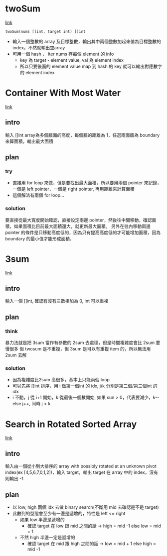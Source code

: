# twoSum
[link](https://leetcode.com/problems/two-sum/description/)
```golang
twoSum(nums []int, target int) []int
```
- 輸入一個整數的 array 及目標整數，輸出其中兩個整數加起來值為目標整數的 index，不然就輸出空array
- 可用一個 hash ， iter nums 存每個 element 的 info
  - key 為 target - element value, val 為 element index
  - 所以只要後面的 element value map 到 hash 的 key 就可以輸出對應數字的 element index

# Container With Most Water
[link](https://leetcode.com/problems/container-with-most-water/description/?envType=list&envId=xoqag3yj)

## intro
輸入 []int array為多個牆面的高度，每個牆的距離為 1，任選兩面牆為 boundary 來算面積，輸出最大面積

## plan
### try
- 直接用 for loop 來做，但是要找出最大面積，所以要用兩個 pointer 來記錄，一個是 left pointer，一個是 right pointer, 再用距離來計算面積
- 這個解法有兩個 for loop...

### solution
要直接從最大寬度開始確認，直接設定兩邊 pointer，然後往中間移動，確認面積，如果面積比目前最大面積還大，就更新最大面積。
另外在往內移動兩邊 pointer 的條件是只移動高度低的，因為只有提高高度低的才可能增加面積，因為 boundary 的最小值才能形成面積，

# 3sum
[link](https://leetcode.com/problems/3sum/)

## intro
輸入一個 []int, 確認有沒有三數相加為 0, int 可以重複

## plan
### think
暴力法就是把 3sum 當作有參數的 2sum 去處理，但是時間複雜度會比 2sum 要慢很多
但 twosum 是不重複，但 3sum 是可以有重複 item 的，所以無法用 2sum 去解

### solution
- 因為複雜度比2sum 高很多，基本上只能兩個 loop
- 可以先將 []int 排序，用 i 做第一個int 的 idx, j/k 分別是第二個/第三個int 的 idx
- i 不動，j 從 i+1 開始，k 從最後一個數開始, 如果 sun > 0，代表要減少，k-- else j++, 同時 j < k

# Search in Rotated Sorted Array
[link](https://leetcode.com/problems/search-in-rotated-sorted-array/)

## intro
輸入由一個從小到大排序的 array with possibly rotated at an unknown pivot index(ex [4,5,6,7,0,1,2])，輸入 target，輸出 target 在 array 中的 index，沒有則輸出 -1

## plan
- 以 low, high 兩個 idx 去做 binary search(不斷用 mid 去確認是不是 target)
- 此數列的型態會至少有一邊是遞增的，特性是 left <= right
    - 如果 low 半邊是遞增的
        - 確認 target 在 low 跟 mid 之間的話 -> high = mid -1 else low = mid + 1
    - 不然 high 半邊一定是遞增的
        - 確認 target 在 mid 跟 high 之間的話 -> low = mid + 1 else high = mid -1 
